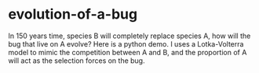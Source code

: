 # evolution-of-a-bug
In 150 years time, species B will completely replace species A, how will the bug that live on A evolve? Here is a python demo.
I uses a Lotka-Volterra model to mimic the competition between A and B, and the proportion of A will act as the selection forces on the bug.
